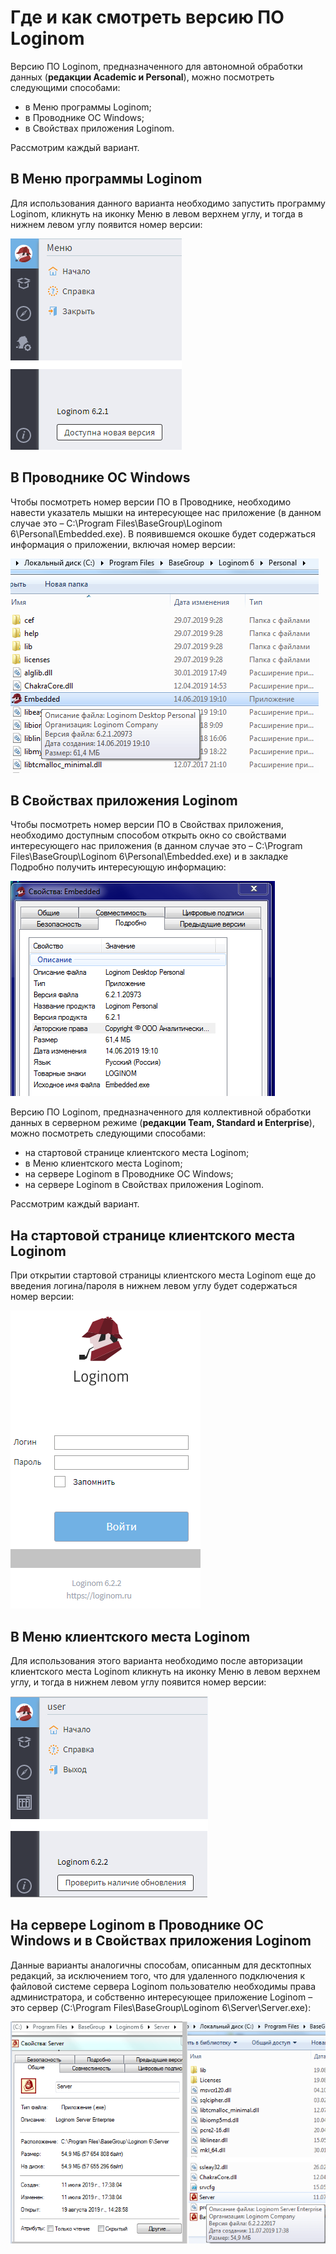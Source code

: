 # Где и как смотреть версию ПО Loginom

Версию ПО Loginom, предназначенного для автономной обработки данных (__редакции Academic и Personal__), можно посмотреть следующими способами:

* в Меню программы Loginom;
* в Проводнике OC Windows;
* в Свойствах приложения Loginom.

Рассмотрим каждый вариант.

## В Меню программы Loginom

Для использования данного варианта необходимо запустить программу Loginom, кликнуть на иконку Меню в левом верхнем углу, и тогда в нижнем левом углу появится номер версии:

![.](desktop-menu.PNG)

## В Проводнике OC Windows

Чтобы посмотреть номер версии ПО в Проводнике, необходимо навести указатель мышки на интересующее нас приложение (в данном случае это – C:\Program Files\BaseGroup\Loginom 6\Personal\Embedded.exe). В появившемся окошке будет содержаться информация о приложении, включая номер версии:

![.](desktop-explorer.PNG)

## В Свойствах приложения Loginom

Чтобы посмотреть номер версии ПО в Свойствах приложения, необходимо доступным способом открыть окно со свойствами интересующего нас приложения (в данном случае это – C:\Program Files\BaseGroup\Loginom 6\Personal\Embedded.exe) и в закладке Подробно получить интересующую информацию:

![.](desktop-properties.PNG) 

Версию ПО Loginom, предназначенного для коллективной обработки данных в серверном режиме (__редакции Team, Standard и Enterprise__), можно посмотреть следующими способами:

* на стартовой странице клиентского места Loginom;
* в Меню клиентского места Loginom;
* на сервере Loginom в Проводнике OC Windows;
* на сервере Loginom в Свойствах приложения Loginom.

Рассмотрим каждый вариант.

## На стартовой странице клиентского места Loginom

При открытии стартовой страницы клиентского места Loginom еще до введения логина/пароля в нижнем левом углу будет содержаться номер версии:

![.](studio-start.PNG)

## В Меню клиентского места Loginom

Для использования этого варианта необходимо после авторизации клиентского места Loginom кликнуть на иконку Меню в левом верхнем углу, и тогда в нижнем левом углу появится номер версии:

![.](studio-menu_.PNG)

## На сервере Loginom в Проводнике OC Windows и в Свойствах приложения Loginom

Данные варианты аналогичны способам, описанным для десктопных редакций, за исключением того, что для удаленного подключения к файловой системе сервера Loginom пользователю необходимы права администратора, и собственно интересующее приложение Loginom – это сервер (C:\Program Files\BaseGroup\Loginom 6\Server\Server.exe):

![.](studio-properties-explorer.png)

